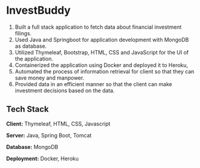 # InvestBuddy

1. Built a full stack application to fetch data about financial investment filings.
2. Used Java and Springboot for application development with MongoDB as database.
3. Utilized Thymeleaf, Bootstrap, HTML, CSS and JavaScript for the UI of the application.
4. Containerized the application using Docker and deployed it to Heroku, 
5. Automated the process of information retrieval for client so that they can save money and manpower.
6. Provided data in an efficient manner so that the client can make investment decisions based on the data.


## Tech Stack

**Client:** Thymeleaf, HTML, CSS, Javascript

**Server:** Java, Spring Boot, Tomcat

**Database:** MongoDB

**Deployment:** Docker, Heroku
